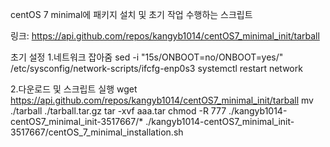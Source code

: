 centOS 7 minimal에 패키지 설치 및 초기 작업 수행하는 스크립트

링크: https://api.github.com/repos/kangyb1014/centOS7_minimal_init/tarball


초기 설정
1.네트워크 잡아줌
sed -i "15s/ONBOOT=no/ONBOOT=yes/" /etc/sysconfig/network-scripts/ifcfg-enp0s3
systemctl restart network


2.다운로드 및 스크립트 실행
wget https://api.github.com/repos/kangyb1014/centOS7_minimal_init/tarball
mv ./tarball ./tarball.tar.gz
tar -xvf aaa.tar
chmod -R 777 ./kangyb1014-centOS7_minimal_init-3517667/*
./kangyb1014-centOS7_minimal_init-3517667/centOS_7_minimal_installation.sh
